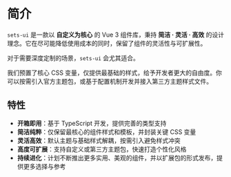 # 简介

`sets-ui` 是一款以 **自定义为核心** 的 Vue 3 组件库，秉持 **简洁 · 灵活 · 高效** 的设计理念。它在尽可能降低使用成本的同时，保留了组件的灵活性与可扩展性。

对于需要深度定制的场景，`sets-ui` 会尤其适合。

我们预置了核心 CSS 变量，仅提供最基础的样式，给予开发者更大的自由度。你可以按需引入官方主题包，或基于配置机制开发并接入第三方主题样式文件。

## 特性

- **开箱即用**：基于 TypeScript 开发，提供完善的类型支持
- **简洁纯粹**：仅保留最核心的组件样式和模板，并封装关键 CSS 变量
- **灵活高效**：默认主题与基础样式解耦，按需引入避免样式冲突
- **高度可扩展**：支持自定义或第三方主题包，快速打造个性化风格
- **持续进化**：计划不断推出更多实用、美观的组件，并以扩展包的形式发布，提供更多选择与参考
